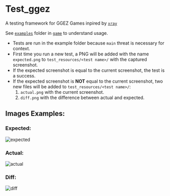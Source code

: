 # Test_ggez

A testing framework for GGEZ Games inpired by [`xray`](https://gitlab.com/tonyfinn/xray)

See [`examples`](https://github.com/naomijub/rust-game-tutorial/tree/main/game/examples) folder in [`game`](https://github.com/naomijub/rust-game-tutorial/tree/main/game) to understand usage.

* Tests are run in the example folder because `main` threat is necessary for context.
* First time you run a new test, a PNG will be added with the name `expected.png` to `test_resources/<test name>/` with the captured screenshot.
* If the expected screenshot is equal to the current screenshot, the test is a success.
* If the expected screenshot is **NOT** equal to the current screenshot, two new files will be added to `test_resources/<test name>/`:
    1. `actual.png` with the current screenshot.
    2. `diff.png` with the difference between actual and expected.

## Images Examples:
### Expected:
![expected](https://user-images.githubusercontent.com/14813660/126881796-8c5d9f2f-26e3-40d1-847e-9f49ba89a005.png)

### Actual:
![actual](https://user-images.githubusercontent.com/14813660/126881804-38286834-3606-4b01-a4b1-05cff3f0da95.png)

### Diff:
![diff](https://user-images.githubusercontent.com/14813660/126881812-29118eca-d460-4e8b-9a66-ca722de2fe5c.png)

